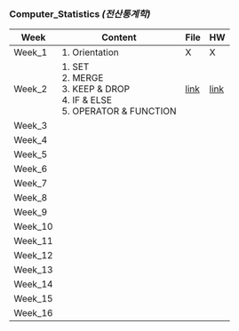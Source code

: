### Computer_Statistics *(전산통계학)*

| Week | Content | File | HW |
| - | - | - | - |
| Week_1 | 1. Orientation | X | X |
| Week_2 | 1. SET <br> 2. MERGE <br> 3. KEEP & DROP<br> 4. IF & ELSE <br> 5. OPERATOR & FUNCTION | [link](https://github.com/nickjw0205/semester2_2/tree/master/Computer_Statistics/Week_2) | [link]() |
| Week_3 | | | |
| Week_4 | | | |
| Week_5 | | | |
| Week_6 | | | |
| Week_7 | | | |
| Week_8 | | | |
| Week_9 | | | |
| Week_10 | | | |
| Week_11 | | | |
| Week_12 | | | |
| Week_13 | | | |
| Week_14 | | | |
| Week_15 | | | |
| Week_16 | | | |
